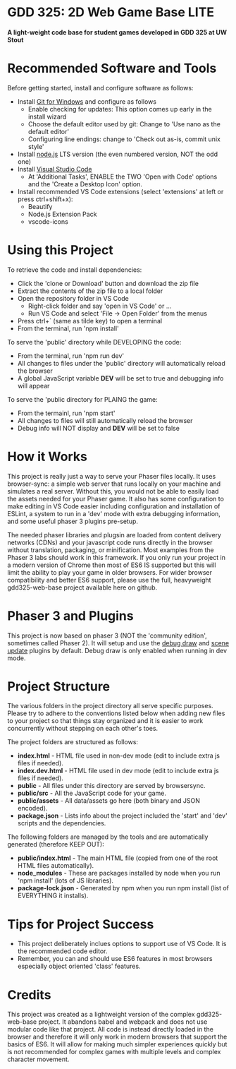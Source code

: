 # GDD 325: 2D Web Game Base LITE
#### A light-weight code base for student games developed in GDD 325 at UW Stout

# Recommended Software and Tools
Before getting started, install and configure software as follows:
- Install [Git for Windows](https://git-scm.com/download/win) and configure as follows
  - Enable checking for updates: This option comes up early in the install wizard
  - Choose the default editor used by git: Change to 'Use nano as the default editor'
  - Configuring line endings: change to 'Check out as-is, commit unix style'
- Install [node.js](https://nodejs.org/) LTS version (the even numbered version, NOT the odd one)
- Install [Visual Studio Code](https://code.visualstudio.com/)
  - At 'Additional Tasks', ENABLE the TWO 'Open with Code' options and the 'Create a Desktop Icon' option.
- Install recommended VS Code extensions (select 'extensions' at left or press ctrl+shift+x):
  - Beautify
  - Node.js Extension Pack
  - vscode-icons

# Using this Project
To retrieve the code and install dependencies:
- Click the 'clone or Download' button and download the zip file
- Extract the contents of the zip file to a local folder
- Open the repository folder in VS Code
  - Right-click folder and say 'open in VS Code' or ...
  - Run VS Code and select 'File -> Open Folder' from the menus
- Press ctrl+` (same as tilde key) to open a terminal
- From the terminal, run 'npm install'

To serve the 'public' directory while DEVELOPING the code:
- From the terminal, run 'npm run dev'
- All changes to files under the 'public' directory will automatically reload the browser
- A global JavaScript variable __DEV__ will be set to true and debugging info will appear

To serve the 'public directory for PLAING the game:
- From the termainl, run 'npm start'
- All changes to files will still automatically reload the browser
- Debug info will NOT display and __DEV__ will be set to false

# How it Works
This project is really just a way to serve your Phaser files locally.  It uses browser-sync: a simple web server that runs
locally on your machine and simulates a real server. Without this, you would not be able to easily load the assets needed
for your Phaser game. It also has some configuration to make editing in VS Code easier including configuration and installation
of ESLint, a system to run in a 'dev' mode with extra debugging information, and some useful phaser 3 plugins pre-setup.

The needed phaser libraries and plugsin are loaded from content delivery networks (CDNs) and your javascript code runs directly
in the browser without translation, packaging, or minification. Most examples from the Phaser 3 labs should work in this framework.
If you only run your project in a modern version of Chrome then most of ES6 IS supported but this will limit the ability to play
your game in older browsers.  For wider browser compatibility and better ES6 support, please use the full, heavyweight 
gdd325-web-base project available here on github.

# Phaser 3 and Plugins
This project is now based on phaser 3 (NOT the 'community edition', sometimes called Phaser 2). It will setup and use the
[debug draw](https://github.com/samme/phaser-plugin-debug-draw) and [scene update](https://github.com/samme/phaser-plugin-update)
plugins by default. Debug draw is only enabled when running in dev mode.

# Project Structure
The various folders in the project directory all serve specific purposes. Please try to adhere to the conventions listed below when adding new files to your project so that things stay organized and it is easier to work concurrently without stepping on each other's toes.

The project folders are structured as follows:
* __index.html__ - HTML file used in non-dev mode (edit to include extra js files if needed).
* __index.dev.html__ - HTML file used in dev mode (edit to include extra js files if needed).
* __public__ - All files under this directory are served by browsersync.
* __public/src__ - All the JavaScript code for your game.
* __public/assets__ - All data/assets go here (both binary and JSON encoded).
* __package.json__ - Lists info about the project included the 'start' and 'dev' scripts and the dependencies.

The following folders are managed by the tools and are automatically generated (therefore KEEP OUT):
* __public/index.html__ - The main HTML file (copied from one of the root HTML files automatically).
* __node_modules__ - These are packages installed by node when you run 'npm install' (lots of JS libraries).
* __package-lock.json__ - Generated by npm when you run npm install (list of EVERYTHING it installs).

# Tips for Project Success
- This project deliberately inclues options to support use of VS Code. It is the recommended code editor.
- Remember, you can and should use ES6 features in most browsers especially object oriented 'class' features.

# Credits
This project was created as a lightweight version of the complex gdd325-web-base project. It abandons babel and webpack
and does not use modular code like that project. All code is instead directly loaded in the browser and therefore it will
only work in modern browsers that support the basics of ES6. It will allow for making much simpler experiences quickly
but is not recommended for complex games with multiple levels and complex character movement.
